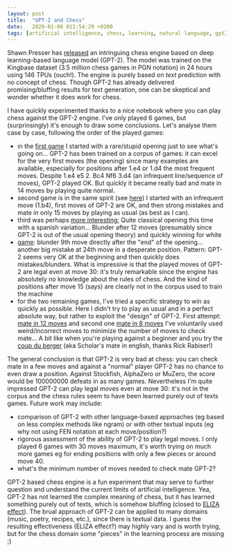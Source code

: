 ```yaml
---
layout: post
title:  "GPT-2 and Chess"
date:   2020-01-08 011:54:29 +0200
tags: [artificial intelligence, chess, learning, natural language, gpt2]
---
```


Shawn Presser has [released](https://twitter.com/theshawwn/status/1214013710173425665) an intringuing chess engine based on deep learning-based language model (GPT-2). The model was trained on the Kingbase dataset (3.5 million chess games in PGN notation) in 24 hours using 146 TPUs (ouch!). The engine is purely based on *text* prediction with no concept of chess. Though GPT-2 has already delivered promising/bluffing results for text generation, one can be skeptical and wonder whether it does work for chess.

I have quickly experimented thanks to a nice notebook where you can play chess against the GPT-2 engine.
I've only played 6 games, but (surprinsingly) it's enough to draw some conclusions.
Let's analyse them case by case, following the order of the played games:
 * in the [first game](https://lichess.org/HLyQkZz7) I started with a rare/stupid opening just to see what's going on... GPT-2 has been trained on a corpus of games: it can excel for the very first moves (the opening) since many examples are available, especially for positions after 1.e4 or 1.d4 the most frequent moves. Despite 1.e4 e5 2. Bc4 Nf6 3.d4 (an infrequent line/sequence of moves), GPT-2 played OK. But quickly it became really bad and mate in 14 moves by playing quite normal.
 * second game is in the same spirit (see [here](https://lichess.org/eCxIwD2t)) I started with an infrequent move (1.b4), first moves of GPT-2 are OK, and then strong mistakes and mate in only 15 moves by playing as usual (as best as I can).
 * third was perhaps [more interesting:](https://lichess.org/VGsWKdY2) Quite classical opening this time with a spanish variation... Blunder after 12 moves (presumably since GPT-2 is out of the usual opening theory) and quickly winning for white
 * [game](https://lichess.org/25E56BCz): blunder 9th move directly after the "end" of the opening... another big mistake at 24th move in a desperate position. Pattern: GPT-2 seems very OK at the beginning and then quickly does mistakes/blunders. What is impressive is that the played moves of GPT-2 are legal even at move 30: it's truly remarkable since the engine has absolutely no knowledge about the rules of chess. And the kind of positions after move 15 (says) are clearly not in the corpus used to train the machine 
 * for the two remaining games, I've tried a specific strategy to win as quickly as possible. Here I didn't try to play as usual and in a perfect absolute way, but rather to exploit the "design" of GPT-2. First attempt: [mate in 12 moves](https://lichess.org/LmcIDaI9) and second one [mate in 8 moves](https://lichess.org/pG4S7RcF) I've voluntarily used weird/incorrect moves to minimize the number of moves to check mate... A bit like when you're playing against a beginner and you try the [coup du berger](https://fr.wikipedia.org/wiki/Coup_du_berger) (aka Scholar's mate in english, thanks Rick Rabiser!)

The general conclusion is that GPT-2 is very bad at chess: you can check mate in a few moves and against a "normal" player GPT-2 has no chance to even draw a position. Against Stockfish, AlphaZero or MuZero, the score would be 100000000 defeats in as many games. Nevertheless I'm quite impressed GPT-2 can play legal moves even at move 30: it's not in the corpus and the chess rules seem to have been learned purely out of texts games.
Future work may include:
 * comparison of GPT-2 with other language-based approaches (eg based on less complex methods like ngram) or with other textual inputs (eg why not using FEN notation at each move/position?)
 * rigorous assessment of the ability of GPT-2 to play legal moves. I only played 6 games with 30 moves maximum, it's worth trying on much more games eg for ending positions with only a few pieces or around move 40.
 * what's the minimum number of moves needed to check mate GPT-2? 

GPT-2 based chess engine is a fun experiment that may serve to further question and understand the current limits of artificial intelligence. Yea, GPT-2 has not learned the complex meaning of chess, but it has learned something purely out of texts, which is somehow bluffing (closed to [ELIZA effect](https://en.m.wikipedia.org/wiki/ELIZA_effect)). The brual approach of GPT-2 can be applied to many domains (music, poetry, recipes, etc.), since there is textual data. I guess the resulting effectiveness (ELIZA effect?) may highly vary and is worth trying, but for the chess domain some "pieces" in the learning process are missing ;)








